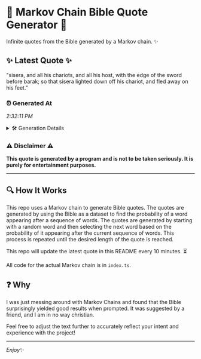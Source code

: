 # 📖 Markov Chain Bible Quote Generator 📖

Infinite quotes from the Bible generated by a Markov chain. ✨

## ✨ Latest Quote ✨
"sisera, and all his chariots, and all his host, with the edge of the sword before barak; so that sisera lighted down off his chariot, and fled away on his feet."

### ⏰ Generated At
*2:32:11 PM*

<details>
    <summary>🛠️ Generation Details</summary>
    <p>
        <strong>🌱 Seed:</strong> sisera,<br>
        <strong>🔄 Iterations:</strong> 30<br>
        <strong>📜 Context History:</strong><br>[ sisera, ]: and<br>[ sisera,, and ]: all<br>[ sisera,, and, all ]: his<br>[ sisera,, and, all, his ]: chariots,<br>[ sisera,, and, all, his, chariots, ]: and<br>[ sisera,, and, all, his, chariots,, and ]: all<br>[ and, all, his, chariots,, and, all ]: his<br>[ all, his, chariots,, and, all, his ]: host,<br>[ his, chariots,, and, all, his, host, ]: with<br>[ chariots,, and, all, his, host,, with ]: the<br>[ and, all, his, host,, with, the ]: edge<br>[ all, his, host,, with, the, edge ]: of<br>[ his, host,, with, the, edge, of ]: the<br>[ host,, with, the, edge, of, the ]: sword<br>[ with, the, edge, of, the, sword ]: before<br>[ the, edge, of, the, sword, before ]: barak;<br>[ edge, of, the, sword, before, barak; ]: so<br>[ of, the, sword, before, barak;, so ]: that<br>[ the, sword, before, barak;, so, that ]: sisera<br>[ sword, before, barak;, so, that, sisera ]: lighted<br>[ before, barak;, so, that, sisera, lighted ]: down<br>[ barak;, so, that, sisera, lighted, down ]: off<br>[ so, that, sisera, lighted, down, off ]: his<br>[ that, sisera, lighted, down, off, his ]: chariot,<br>[ sisera, lighted, down, off, his, chariot, ]: and<br>[ lighted, down, off, his, chariot,, and ]: fled<br>[ down, off, his, chariot,, and, fled ]: away<br>[ off, his, chariot,, and, fled, away ]: on<br>[ his, chariot,, and, fled, away, on ]: his<br>[ chariot,, and, fled, away, on, his ]: feet.<br>
    </p>
</details>

### ⚠️ Disclaimer ⚠️
**This quote is generated by a program and is not to be taken seriously. It is purely for entertainment purposes.**

---

## 🔍 How It Works

This repo uses a Markov chain to generate Bible quotes. The quotes are generated by using the Bible as a dataset to find the probability of a word appearing after a sequence of words. The quotes are generated by starting with a random word and then selecting the next word based on the probability of it appearing after the current sequence of words. This process is repeated until the desired length of the quote is reached.

This repo will update the latest quote in this README every 10 minutes. ⏳

All code for the actual Markov chain is in `index.ts`.

## ❓ Why

I was just messing around with Markov Chains and found that the Bible surprisingly yielded good results when prompted. 
It was suggested by a friend, and I am in no way christian.

Feel free to adjust the text further to accurately reflect your intent and experience with the project!

---

*Enjoy*✨
